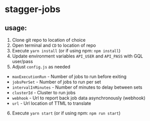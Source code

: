 # stagger-jobs
## usage:
1. Clone git repo to location of choice
2. Open terminal and `CD` to location of repo
3. Execute `yarn install` (or if using npm: `npm install`)
4. Update environment variables `API_USER` and `API_PASS` with GQL user/pass
5. Adjust `config.js` as needed
  * `maxExecutionRun` - Number of jobs to run before exiting
  * `jobsPerSet` - Number of jobs to run per set
  * `intervalInMinutes` - Number of minutes to delay between sets
  * `clusterId` - Cluster to run jobs
  * `webhook` - Url to report back job data asynchronously (webhook)
  * `url` - Url location of TTML to translate
6. Execute `yarn start` (or if using npm: `npm run start`)

